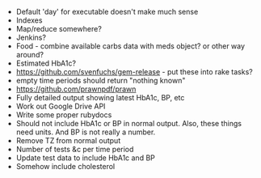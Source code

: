 * Default 'day' for executable doesn't make much sense
* Indexes
* Map/reduce somewhere?
* Jenkins?
* Food - combine available carbs data with meds object? or other way around?
* Estimated HbA1c?
* https://github.com/svenfuchs/gem-release - put these into rake tasks?
* empty time periods should return "nothing known" 
* https://github.com/prawnpdf/prawn
* Fully detailed output showing latest HbA1c, BP, etc
* Work out Google Drive API
* Write some proper rubydocs
* Should not include HbA1c or BP in normal output. Also, these things need units. And BP is not really a number.
* Remove TZ from normal output
* Number of tests &c per time period
* Update test data to include HbA1c and BP
* Somehow include cholesterol
